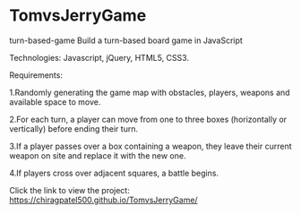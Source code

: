 # TomvsJerryGame

turn-based-game Build a turn-based board game in JavaScript

Technologies: Javascript, jQuery, HTML5, CSS3.

Requirements:

1.Randomly generating the game map with obstacles, players, weapons and available space to move.

2.For each turn, a player can move from one to three boxes (horizontally or vertically) before ending their turn.

3.If a player passes over a box containing a weapon, they leave their current weapon on site and replace it with the new one.

4.If players cross over adjacent squares, a battle begins.

Click the link to view the project: https://chiragpatel500.github.io/TomvsJerryGame/
